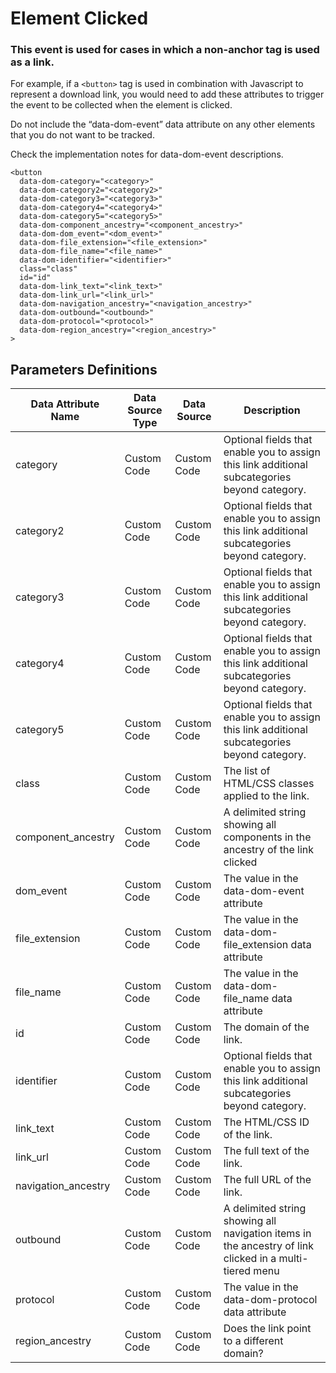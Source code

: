 # Element Clicked

### This event is used for cases in which a non-anchor tag is used as a link.

For example, if a `<button>` tag is used in combination with Javascript to represent a download link, you would need to add these attributes to trigger the event to be collected when the element is clicked.

Do not include the “data-dom-event” data attribute on any other elements that you do not want to be tracked.

Check the implementation notes for data-dom-event descriptions.
```
<button
  data-dom-category="<category>"
  data-dom-category2="<category2>"
  data-dom-category3="<category3>"
  data-dom-category4="<category4>"
  data-dom-category5="<category5>"
  data-dom-component_ancestry="<component_ancestry>"
  data-dom-dom_event="<dom_event>"
  data-dom-file_extension="<file_extension>"
  data-dom-file_name="<file_name>"
  data-dom-identifier="<identifier>"
  class="class"
  id="id"
  data-dom-link_text="<link_text>"
  data-dom-link_url="<link_url>"
  data-dom-navigation_ancestry="<navigation_ancestry>"
  data-dom-outbound="<outbound>"
  data-dom-protocol="<protocol>"
  data-dom-region_ancestry="<region_ancestry>"
>
```

## Parameters Definitions

|Data Attribute Name|Data Source Type|Data Source|Description|
| --- | --- | --- | --- |
|category|Custom Code|Custom Code|Optional fields that enable you to assign this link additional subcategories beyond category.|
|category2|Custom Code|Custom Code|Optional fields that enable you to assign this link additional subcategories beyond category.|
|category3|Custom Code|Custom Code|Optional fields that enable you to assign this link additional subcategories beyond category.|
|category4|Custom Code|Custom Code|Optional fields that enable you to assign this link additional subcategories beyond category.|
|category5|Custom Code|Custom Code|Optional fields that enable you to assign this link additional subcategories beyond category.|
|class|Custom Code|Custom Code|The list of HTML\/CSS classes applied to the link.|
|component_ancestry|Custom Code|Custom Code|A delimited string showing all components in the ancestry of the link clicked|
|dom_event|Custom Code|Custom Code|The value in the data-dom-event attribute|
|file_extension|Custom Code|Custom Code|The value in the data-dom-file\_extension data attribute|
|file_name|Custom Code|Custom Code|The value in the data-dom-file\_name data attribute|
|id|Custom Code|Custom Code|The domain of the link.|
|identifier|Custom Code|Custom Code|Optional fields that enable you to assign this link additional subcategories beyond category.|
|link_text|Custom Code|Custom Code|The HTML\/CSS ID of the link.|
|link_url|Custom Code|Custom Code|The full text of the link.|
|navigation_ancestry|Custom Code|Custom Code|The full URL of the link.|
|outbound|Custom Code|Custom Code|A delimited string showing all navigation items in the ancestry of link clicked in a multi-tiered menu|
|protocol|Custom Code|Custom Code|The value in the data-dom-protocol data attribute|
|region_ancestry|Custom Code|Custom Code|Does the link point to a different domain?|



